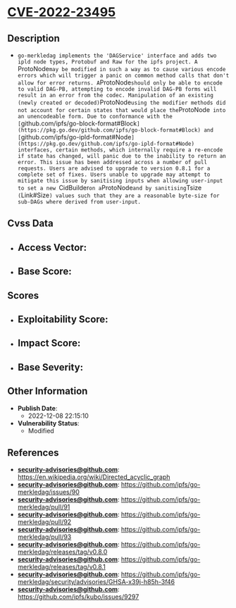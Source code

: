 
# [CVE-2022-23495](https://en.wikipedia.org/wiki/Directed_acyclic_graph)

## Description

- `go-merkledag implements the 'DAGService' interface and adds two ipld node types, Protobuf and Raw for the ipfs project. A `ProtoNode` may be modified in such a way as to cause various encode errors which will trigger a panic on common method calls that don't allow for error returns. A `ProtoNode` should only be able to encode to valid DAG-PB, attempting to encode invalid DAG-PB forms will result in an error from the codec. Manipulation of an existing (newly created or decoded) `ProtoNode` using the modifier methods did not account for certain states that would place the `ProtoNode` into an unencodeable form. Due to conformance with the [`github.com/ipfs/go-block-format#Block`](https://pkg.go.dev/github.com/ipfs/go-block-format#Block) and [`github.com/ipfs/go-ipld-format#Node`](https://pkg.go.dev/github.com/ipfs/go-ipld-format#Node) interfaces, certain methods, which internally require a re-encode if state has changed, will panic due to the inability to return an error. This issue has been addressed across a number of pull requests. Users are advised to upgrade to version 0.8.1 for a complete set of fixes. Users unable to upgrade may attempt to mitigate this issue by sanitising inputs when allowing user-input to set a new `CidBuilder` on a `ProtoNode` and by sanitising `Tsize` (`Link#Size`) values such that they are a reasonable byte-size for sub-DAGs where derived from user-input.
`

## Cvss Data

- **Access Vector**:
  - 
- **Base Score**:
  - 

## Scores

- **Exploitability Score**:
  - 
- **Impact Score**:
  - 
- **Base Severity**:
  - 

## Other Information

- **Publish Date**:
  - 2022-12-08 22:15:10
- **Vulnerability Status**:
  - Modified

## References

- **security-advisories@github.com**: https://en.wikipedia.org/wiki/Directed_acyclic_graph
- **security-advisories@github.com**: https://github.com/ipfs/go-merkledag/issues/90
- **security-advisories@github.com**: https://github.com/ipfs/go-merkledag/pull/91
- **security-advisories@github.com**: https://github.com/ipfs/go-merkledag/pull/92
- **security-advisories@github.com**: https://github.com/ipfs/go-merkledag/pull/93
- **security-advisories@github.com**: https://github.com/ipfs/go-merkledag/releases/tag/v0.8.0
- **security-advisories@github.com**: https://github.com/ipfs/go-merkledag/releases/tag/v0.8.1
- **security-advisories@github.com**: https://github.com/ipfs/go-merkledag/security/advisories/GHSA-x39j-h85h-3f46
- **security-advisories@github.com**: https://github.com/ipfs/kubo/issues/9297
